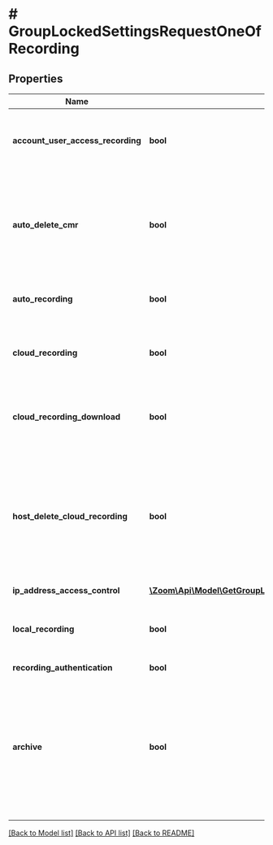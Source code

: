 # # GroupLockedSettingsRequestOneOfRecording

## Properties

Name | Type | Description | Notes
------------ | ------------- | ------------- | -------------
**account_user_access_recording** | **bool** | Make cloud recordings accessible to account members only. | [optional]
**auto_delete_cmr** | **bool** | Allow Zoom to automatically delete recordings permanently after a specified number of days. | [optional]
**auto_recording** | **bool** | Record meetings automatically as they start. | [optional]
**cloud_recording** | **bool** | Allow hosts to record and save the meeting / webinar in the cloud. | [optional]
**cloud_recording_download** | **bool** | Allow anyone with a link to the cloud recording to download. | [optional]
**host_delete_cloud_recording** | **bool** | Allow the host to delete the recordings. If this option is disabled, the recordings cannot be deleted by the host and only admin can delete them. | [optional]
**ip_address_access_control** | [**\Zoom\Api\Model\GetGroupLockSettings200ResponseOneOfRecordingIpAddressAccessControl**](GetGroupLockSettings200ResponseOneOfRecordingIpAddressAccessControl.md) |  | [optional]
**local_recording** | **bool** | Allow hosts and participants to record the meeting to a local file. | [optional]
**recording_authentication** | **bool** |  | [optional]
**archive** | **bool** | [Archiving solution](https://support.zoom.us/hc/en-us/articles/360050431572-Archiving-Meeting-and-Webinar-data) settings. This setting can only be used if you have been granted archiving solution access by the Zoom support team. | [optional]

[[Back to Model list]](../../README.md#models) [[Back to API list]](../../README.md#endpoints) [[Back to README]](../../README.md)
